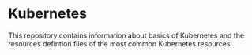 # Kubernetes
This repository contains information about basics of Kubernetes and the resources defintion files of the most common Kubernetes resources.
